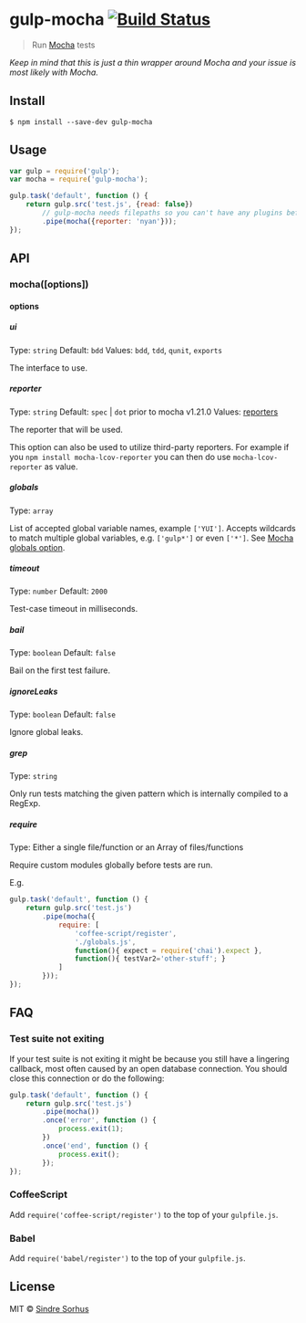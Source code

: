 # gulp-mocha [![Build Status](https://travis-ci.org/sindresorhus/gulp-mocha.svg?branch=master)](https://travis-ci.org/sindresorhus/gulp-mocha)

> Run [Mocha](https://github.com/mochajs/mocha/) tests

*Keep in mind that this is just a thin wrapper around Mocha and your issue is most likely with Mocha.*


## Install

```
$ npm install --save-dev gulp-mocha
```


## Usage

```js
var gulp = require('gulp');
var mocha = require('gulp-mocha');

gulp.task('default', function () {
	return gulp.src('test.js', {read: false})
		// gulp-mocha needs filepaths so you can't have any plugins before it
		.pipe(mocha({reporter: 'nyan'}));
});
```


## API

### mocha([options])

#### options

##### ui

Type: `string`
Default: `bdd`
Values: `bdd`, `tdd`, `qunit`, `exports`

The interface to use.

##### reporter

Type: `string`
Default: `spec` | `dot` prior to mocha v1.21.0
Values: [reporters](https://github.com/mochajs/mocha/tree/master/lib/reporters)

The reporter that will be used.

This option can also be used to utilize third-party reporters. For example if you `npm install mocha-lcov-reporter` you can then do use `mocha-lcov-reporter` as value.

##### globals

Type: `array`

List of accepted global variable names, example `['YUI']`. Accepts wildcards to match multiple global variables, e.g. `['gulp*']` or even `['*']`. See [Mocha globals option](http://mochajs.org/#globals-option).

##### timeout

Type: `number`
Default: `2000`

Test-case timeout in milliseconds.

##### bail

Type: `boolean`
Default: `false`

Bail on the first test failure.

##### ignoreLeaks

Type: `boolean`
Default: `false`

Ignore global leaks.

##### grep

Type: `string`

Only run tests matching the given pattern which is internally compiled to a RegExp.

##### require

Type: Either a single file/function or an Array of files/functions

Require custom modules globally before tests are run.

E.g.

```js
gulp.task('default', function () {
	return gulp.src('test.js')
		.pipe(mocha({
			require: [
				'coffee-script/register',
				'./globals.js',
				function(){ expect = require('chai').expect },
				function(){ testVar2='other-stuff'; }
			]
		}));
});
```


## FAQ

### Test suite not exiting

If your test suite is not exiting it might be because you still have a lingering callback, most often caused by an open database connection. You should close this connection or do the following:

```js
gulp.task('default', function () {
	return gulp.src('test.js')
		.pipe(mocha())
		.once('error', function () {
			process.exit(1);
		})
		.once('end', function () {
			process.exit();
		});
});
```

### CoffeeScript

Add `require('coffee-script/register')` to the top of your `gulpfile.js`.

### Babel

Add `require('babel/register')` to the top of your `gulpfile.js`.

## License

MIT © [Sindre Sorhus](http://sindresorhus.com)
